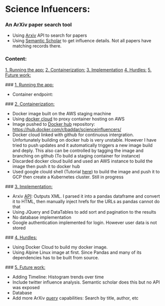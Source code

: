 # **Science Infuencers:**

### An ArXiv paper search tool

* Using [Arxiv](https://arxiv.org/) API to search for papers
* Using [Semantic Scholar](https://www.semanticscholar.org/) to get influence details. Not all papers have matching records there.

### Content:
[1. Running the app:](#1) 
[2. Containerization:](#2)
[3. Implementation](#3)
[4. Hurdles:](#4)
[5. Future work:](#5)

<a  id="1"></a>### [1. Running the app:](#1)
* Container endpoint:

<a id="2"></a>### [2. Containerization:](#2)
* Docker image built on the AWS staging machine
* Using [docker cloud](https://cloud.docker.com/) to proxy container hosting on AWS
* Image pushed to [Docker hub](https://hub.docker.com/r/baddar/scienceinfluencers/) repository: https://hub.docker.com/r/baddar/scienceinfluencers/
* Docker cloud linked with github for continuous intergration. Unfortunately building on docker hub is very unstable. However I have tried to push updates and it automatically triggers a new image build and deply. This also can be controlled by tagging the image and branching on github (To build a staging container for instance)
* Discarded docker cloud build and used an AWS instance to build the image then push it to docker hub
* Used google clould shell (Tutorial [here](https://cloud.google.com/kubernetes-engine/docs/tutorials/hello-app)) to build the image and push it to GCP then create a Kubernetes cluster. Still in progress

  

<a id="3"></a>### [3. Implementation:](#3)
* Arxiv [API](https://arxiv.org/help/api/index): Outputs XML. I parsed it into a pandas dataframe and convert it to HTML, then manually inject hrefs for the URLs as pandas cannot do that
* Using JQuery and DataTables to add sort and pagination to the results
* No database implementation
* Google authentication implemented for login. However user data is not stored


<a id="4"></a>### [4. Hurdles:](#4)
* Using Docker Cloud to build my docker image.
* Using Alpine Linux image at first. Since Pandas and many of its dependencies has to be built from source.

  
<a id="5"></a>### [5. Future work:](#5)
* Adding Timeline: Histogram trends over time
* Include twitter influence analysis. Semantic scholar does this but no API was exposed
* Database
* Add more ArXiv [query](https://arxiv.org/find) capabilities: Search by title, author, etc